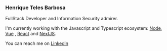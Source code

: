 ### Henrique Teles Barbosa

FullStack Developer and Information Security admirer.

I'm currently working with the Javascript and Typescript ecosystem: [Node](https://nodejs.org/), [Vue](https://vuejs.org/) , [React](https://reactjs.org/) and [NextJS](https://nextjs.org/).

You can reach me on [Linkedin](https://www.linkedin.com/in/henrique-teles-barbosa-303666195/)
<!--
**Htbarbosa/Htbarbosa** is a ✨ _special_ ✨ repository because its `README.md` (this file) appears on your GitHub profile.

Here are some ideas to get you started:

- 🔭 I’m currently working on ...
- 🌱 I’m currently learning ...
- 👯 I’m looking to collaborate on ...
- 🤔 I’m looking for help with ...
- 💬 Ask me about ...
- 📫 How to reach me: 
- ⚡ Fun fact: ...
-->
